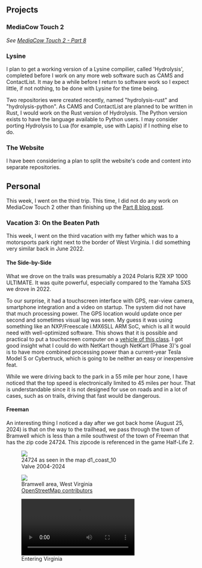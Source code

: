 
## Projects

### MediaCow Touch 2
*See [MediaCow Touch 2 - Part 8](../mct2_p8/)*

### Lysine
I plan to get a working version of a Lysine compilier, called 'Hydrolysis', completed before I work on any more web software such as CAMS and ContactList. It may be a while before I return to software work so I expect little, if not nothing, to be done with Lysine for the time being.

Two repositories were created recently, named "hydrolysis-rust" and "hydrolysis-python". As CAMS and ContactList are planned to be written in Rust, I would work on the Rust version of Hydrolysis. The Python version exists to have the language available to Python users. I may consider porting Hydrolysis to Lua (for example, use with Lapis) if I nothing else to do. 

### The Website
I have been considering a plan to split the website's code and content into separate repositories.

## Personal
This week, I went on the third trip. This time, I did not do any work on MediaCow Touch 2 other than finishing up the [Part 8 blog post](../mct2_p8/).

### Vacation 3: On the Beaten Path
This week, I went on the third vacation with my father which was to a motorsports park right next to the border of West Virginia. I did something very similar back in June 2022.

#### The Side-by-Side
What we drove on the trails was presumably a 2024 Polaris RZR XP 1000 ULTIMATE. It was quite powerful, especially compared to the Yamaha SXS we drove in 2022.

To our surprise, it had a touchscreen interface with GPS, rear-view camera, smartphone integration and a video on startup. The system did not have that much processing power. The GPS location would update once per second and sometimes visual lag was seen. My guess it was using something like an NXP/Freescale i.MX6SLL ARM SoC, which is all it would need with well-optimized software. This shows that it is possible and practical to put a touchscreen computer on a [vehicle of this class](/projects/netkart/). I got good insight what I could do with NetKart though NetKart (Phase 3)'s goal is to have more combined processing power than a current-year Tesla Model S or Cybertruck, which is going to be neither an easy or inexpensive feat. 

While we were driving back to the park in a 55 mile per hour zone, I have noticed that the top speed is electronically limited to 45 miles per hour. That is understandable since it is not designed for use on roads and in a lot of cases, such as on trails, driving that fast would be dangerous. 

#### Freeman
An interesting thing I noticed a day after we got back home (August 25, 2024) is that on the way to the trailhead, we pass through the town of Bramwell which is less than a mile southwest of the town of Freeman that has the zip code 24724. This zipcode is referenced in the game Half-Life 2.

<figure>
    <img src="/static/pages/blog/wk34_2024/hl2_24724.webp">
    <figcaption>24724 as seen in the map d1_coast_10<br>Valve 2004-2024</figcaption>
</figure>

<figure>
    <img src="/static/pages/blog/wk34_2024/bramwell_wv.webp">
    <figcaption>Bramwell area, West Virginia<br><a href="https://www.openstreetmap.org/copyright">OpenStreetMap contributors</a></figcaption>
</figure>

<figure>
    <video controls src="/static/blog/wk34_2024/va_20240824_small_h264.mp4"></video>
    <figcaption>Entering Virginia</figcaption>
</figure>
